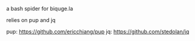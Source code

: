 a bash spider for biquge.la

relies on pup and jq

pup: https://github.com/ericchiang/pup
jq: https://github.com/stedolan/jq
